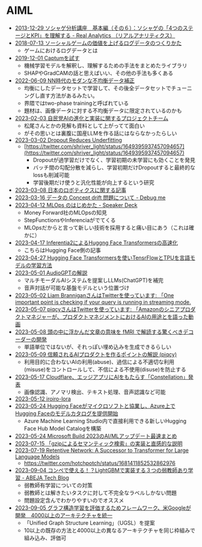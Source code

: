 # AIML

- [2013-12-29 ソシャゲ分析講座　基本編（その６）：ソシャゲの「4つのステージとKPI」を理解する - Real Analytics （リアルアナリティクス）](https://analytics.hatenadiary.com/entry/20131229/p1)
- [2018-07-13 ソーシャルゲームの価値を上げるログデータのつくりかた](https://blog.applibot.co.jp/2018/07/13/collecting-high-quality-log-in-social-game/)
  - ゲームにおけるログデータとは
- [2019-12-01 Captumを試す](https://qiita.com/gorogoroyasu/items/819ce2613e72ac96d588)
  - 機械学習モデルを解釈し、理解するための手法をまとめたライブラリ
  - SHAPやGradCAMの話と思えばいい、その他の手法も多くある
- [2022-06-09 NN時代のモダンな不均衡データ補正](https://tjo.hatenablog.com/entry/2022/06/09/120000)
  - 均衡にしたデータセットで学習して、その後全データセットでチューニングし直す方法があるみたい。
  - 界隈ではtwo-phase trainingと呼ばれている
  - 題材は、画像データに対する不均衡データに限定されているのかも
- [2023-02-03 自民党AIの進化と実装に関するプロジェクトチーム](https://note.com/akihisa_shiozaki/n/n4c126c27fd3d)
  - 松尾さんとかの見解も資料として上がってて面白い
  - がその思いとは裏腹に国産LLMを作る話にはならなかったらしい
- [2023-03-02 Dropout Reduces Underfitting](https://arxiv.org/abs/2303.01500)
  - [https://twitter.com/shriver_light/status/1649395937457094657](https://twitter.com/shriver_light/status/1649395937457094657)
    - Dropoutが過学習だけでなく、学習初期の未学習にも効くことを発見
    - バッチ間の勾配分散を減らし、学習初期だけDropoutすると最終的なlossも削減可能
    - 学習後期だけ使うと汎化性能が向上するという研究
- [2023-03-08 日本のロボティクスに関する記事](https://www.nature.com/articles/d41586-023-00668-z)
- [2023-03-16 データの Concept drift 問題について - Debug me](https://yukinoi.hatenablog.com/entry/concept_drift)
- [2023-04-12 MLOps のはじめかた - Speaker Deck](https://speakerdeck.com/asei/mlops-nohazimekata)
  - Money Forward社のMLOpsの知見
  - StepFunctionsやInferenciaがでてくる
  - MLOpsだからと言って新しい技術を採用すると痛い目にあう（これは確かに）
- [2023-04-17 Inferentia2によるHuggng Face Transformersの高速化](https://huggingface.co/blog/accelerate-transformers-with-inferentia2)
  - こちらはHugging Face側の記事
- [2023-04-27 Hugging Face Transformersを使いTensrFlowとTPUを言語モデルの学習方法](https://huggingface.co/blog/tf_tpu)
- [2023-05-01 AudioGPTの解説](https://elith.substack.com/i/118059325/論文)
  - マルチモーダルAIシステムを提案しLLMs(ChatGPT)を補完
  - 音声対話が可能な基盤モデルという位置づけ
- [2023-05-02 Liam BranniganさんはTwitterを使っています: 「One important point is checking if your query is running in streaming mode.](https://twitter.com/braaannigan/status/1653323252473774081?s=12&t=0nszgXsDXAd-L4WiCutIWg)
- [2023-05-07 piqcyさんはTwitterを使っています: 「Amazonのシニアプロダクトマネジャーが、プロダクトマネジメントにおけるAIの用途とを語った動画](https://twitter.com/icoxfog417/status/1655130947069804546?s=12&t=0nszgXsDXAd-L4WiCutIWg)
- [2023-05-08 頭の中に浮かんだ文章の意味を fMRI で解読する驚くべきデコーダーの開発](https://aasj.jp/news/watch/22018)
  - 単語単位ではないが、それっぽい埋め込みを生成できるらしい
- [2023-05-09 信頼されるAIプロダクトを作るポイントの解説 (piqcy)](https://twitter.com/icoxfog417/status/1655593727543373827)
  - 利用目的に合わないAIの利用(abuse)、過信による不適切な利用(misuse)をコントロールして、不信による不使用(disuse)を防止する
- [2023-05-17 Cloudflare、エッジアプリにAIをもたらす「Constellation」発表](https://www.publickey1.jp/blog/23/cloudflareaiconstellation.html)
  - 画像認識、アノマリ検出、テキスト処理、音声認識など可能
- [2023-05-12 iroiro-lora](https://twitter.com/2vXpSwA7/status/1656920989350105088)
- [2023-05-24 Hugging Faceがマイクロソフトと協業し、Azure上でHugging Faceのモデルカタログを提供開始](https://huggingface.co/blog/hugging-face-endpoints-on-azure)
  - Azure Machine Learning Studio内で直接利用できる新しいHugging Face Hub Model Catalogを構築
- [2023-05-24 Microsoft Build 2023のAI/MLアップデート最速まとめ](https://zenn.dev/microsoft/articles/dbd3119d44faf0)
- [2023-07-15 「gzipによるセマンティック検索」の実装と直感的な説明](https://twitter.com/kyo_takano/status/1680131588947079168)
- [2023-07-19 Retentive Network: A Successor to Transformer for Large Language Models](https://arxiv.org/abs/2307.08621)
  - https://twitter.com/hotchpotch/status/1681411852532862976
- [2023-09-04 コンペで使える！？LightGBMで実装する３つの弱教師あり学習 - ABEJA Tech Blog](https://tech-blog.abeja.asia/entry/lightgbm-weakly-supervised-learning-202309)
  - 弱教師有学習についての対策
  - 弱教師とは解きたいタスクに対して不完全なラベルしかない問題
  - 問題設定含んでわかりやすいのでオススメ
- [2023-09-05 グラフ構造学習を評価するためフレームワーク、米Googleが開発　4000以上のアーキテクチャを統一](https://www.itmedia.co.jp/news/articles/2309/05/news038.html)
  - 「Unified Graph Structure Learning」（UGSL）を提案
  - 10以上の既存の方法と4000以上の異なるアーキテクチャを同じ枠組みで組み込み、評価可